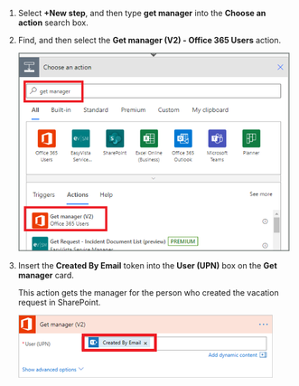 1. Select **+New step**, and then type **get manager** into the **Choose an action** search box.
1. Find, and then select the **Get manager (V2) - Office 365 Users** action.

    ![select office users.](media/modern-approvals/add-get-manager-action.png)
1. Insert the **Created By Email** token into the **User (UPN)** box on the **Get manager** card.

    This action gets the manager for the person who created the vacation request in SharePoint.

    ![get manager config.](media/modern-approvals/get-manager-card.png)

